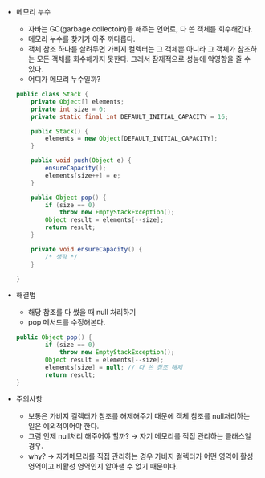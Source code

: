 - 메모리 누수
    - 자바는 GC(garbage collectoin)을 해주는 언어로, 다 쓴 객체를 회수해간다.
    - 메모리 누수를 찾기가 아주 까다롭다.
    - 객체 참조 하나를 살려두면 가비지 컬렉터는 그 객체뿐 아니라 그 객체가 참조하는 모든 객체를 회수해가지 못한다. 그래서 잠재적으로 성능에 악영향을 줄 수 있다.
    - 어디가 메모리 누수일까?

    ```java
    public class Stack {
        private Object[] elements;
        private int size = 0;
        private static final int DEFAULT_INITIAL_CAPACITY = 16;
    
        public Stack() {
            elements = new Object[DEFAULT_INITIAL_CAPACITY];
        }
    
        public void push(Object e) {
            ensureCapacity();
            elements[size++] = e;
        }
    
        public Object pop() {
            if (size == 0)
                throw new EmptyStackException();
            Object result = elements[--size];
            return result;
        }
    
        private void ensureCapacity() {
            /* 생략 */
        }
    
    }
    ```

- 해결법
    - 해당 참조를 다 썼을 때 null 처리하기
    - pop 메서드를 수정해본다.

    ```java
    public Object pop() {
            if (size == 0)
                throw new EmptyStackException();
            Object result = elements[--size];
            elements[size] = null; // 다 쓴 참조 해제
            return result;
    }
    ```

- 주의사항
    - 보통은 가비지 컬렉터가 참조를 해제해주기 때문에 객체 참조를 null처리하는 일은 예외적이어야 한다.
    - 그럼 언제 null처리 해주어야 할까? → 자기 메모리를 직접 관리하는 클래스일 경우.
    - why? → 자기메모리를 직접 관리하는 경우 가비지 컬렉터가 어떤 영역이 활성 영역이고 비활성 영역인지 알아챌 수 없기 때문이다.
